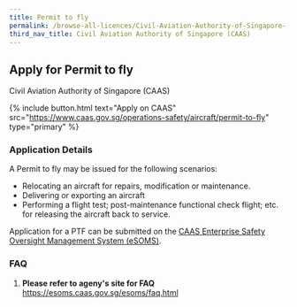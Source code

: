 ```yaml
---
title: Permit to fly
permalink: /browse-all-licences/Civil-Aviation-Authority-of-Singapore-(CAAS)/Permit-to-fly
third_nav_title: Civil Aviation Authority of Singapore (CAAS)
---
```


## Apply for Permit to fly

Civil Aviation Authority of Singapore (CAAS)

{% include button.html text="Apply on CAAS" src="https://www.caas.gov.sg/operations-safety/aircraft/permit-to-fly" type="primary" %}

<H3>Application Details</H3>

<p>A Permit to fly may be issued for the following scenarios:</p>
<ul>
    <li>Relocating an aircraft for repairs, modification or maintenance.</li>
    <li>Delivering or exporting an aircraft</li>
    <li>Performing a flight test; post-maintenance functional check flight; etc. for releasing the aircraft back to service.</li>
</ul>
<p>Application for a PTF can be submitted on the <a href="https://www.caas.gov.sg/e-services-forms/e-services/enterprise-safety-oversight-management-system" target="_blank" rel="noopener">CAAS Enterprise Safety Oversight Management System (eSOMS)</a>.</p>

<h3>FAQ</h3>
<ol>
    <li><strong>Please refer to ageny's site for FAQ</strong>
    <br><a href="https://esoms.caas.gov.sg/esoms/faq.html" target="_blank" rel="noopener">https://esoms.caas.gov.sg/esoms/faq.html</a></li>
</ol>
